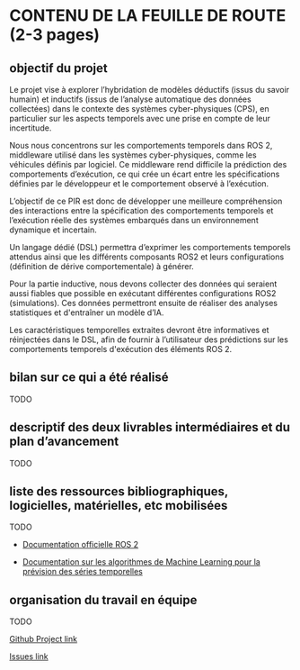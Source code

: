 # CONTENU DE LA FEUILLE DE ROUTE (2-3 pages)

## objectif du projet

Le projet vise à explorer l’hybridation de modèles déductifs (issus du savoir humain) et inductifs (issus de l’analyse automatique des données collectées) dans le contexte des systèmes cyber-physiques (CPS), en particulier sur les aspects temporels avec une prise en compte de leur incertitude.

Nous nous concentrons sur les comportements temporels dans ROS 2, middleware utilisé dans les systèmes cyber-physiques, comme les véhicules définis par logiciel.  Ce middleware rend difficile la prédiction des comportements d’exécution, ce qui crée un écart entre les spécifications définies par le développeur et le comportement observé à l’exécution.

L’objectif de ce PIR est donc de développer une meilleure compréhension des interactions entre la spécification des comportements temporels et l’exécution réelle des systèmes embarqués dans un environnement dynamique et incertain.

Un langage dédié (DSL) permettra d’exprimer les comportements temporels attendus ainsi que les différents composants ROS2 et leurs configurations (définition de dérive comportementale) à générer.

Pour la partie inductive, nous devons collecter des données qui seraient aussi fiables que possible en exécutant différentes configurations ROS2 (simulations). Ces données permettront ensuite de réaliser des analyses statistiques et d'entraîner un modèle d’IA. 

Les caractéristiques temporelles extraites devront être informatives et réinjectées dans le DSL, afin de fournir à l’utilisateur des prédictions sur les comportements temporels d'exécution des éléments ROS 2.



## bilan sur ce qui a été réalisé

TODO

## descriptif des deux livrables intermédiaires et du plan d’avancement

TODO

## liste des ressources bibliographiques, logicielles, matérielles, etc mobilisées

TODO

- [Documentation officielle ROS 2](https://docs.ros.org/en/rolling/index.html)

- [Documentation sur les algorithmes de Machine Learning pour la prévision des séries temporelles](https://medium.com/@ideaacademy/les-algorithmes-du-machine-learning-pour-la-pr%C3%A9vision-des-s%C3%A9ries-temporelles-partie-i-2b75abae4087)

## organisation du travail en équipe

TODO

[Github Project link](https://github.com/users/Colin-de-Seroux/projects/2)

[Issues link](https://github.com/Colin-de-Seroux/temporal-model-hybridization/issues)